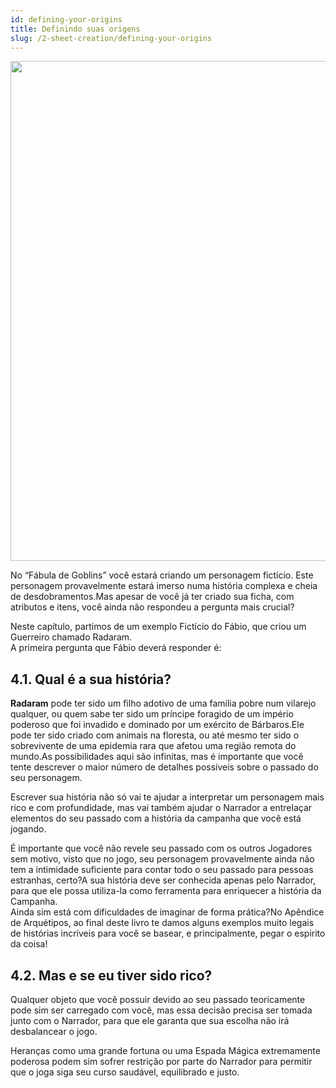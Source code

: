 ```yaml
---
id: defining-your-origins
title: Definindo suas origens
slug: /2-sheet-creation/defining-your-origins
---
```


<img src="https://fabulas-e-goblins-book.s3-us-west-2.amazonaws.com/criando-seu-personagem/definindo-suas-origens-01.png" width="800">

No “Fábula de Goblins” você estará criando um personagem fictício. Este personagem provavelmente estará imerso numa história complexa e cheia de desdobramentos.Mas apesar de você já ter criado sua ficha, com atributos e itens, você ainda não respondeu a pergunta mais crucial?

Neste capítulo, partimos de um exemplo Fictício do Fábio, que criou um Guerreiro chamado Radaram.<br/>
A primeira pergunta que Fábio deverá responder é:

## 4.1. Qual é a sua história?

**Radaram** pode ter sido um filho adotivo de uma família pobre num vilarejo qualquer, ou quem sabe ter sido um príncipe foragido de um império poderoso que foi invadido e dominado por um exército de Bárbaros.Ele pode ter sido criado com animais na floresta, ou até mesmo ter sido o sobrevivente de uma epidemia rara que afetou uma região remota do mundo.As possibilidades aqui são infinitas, mas é importante que você tente descrever o maior número de detalhes possíveis sobre o passado do seu personagem.

Escrever sua história não só vai te ajudar a interpretar um personagem mais rico e com profundidade, mas vai também ajudar o Narrador a entrelaçar elementos do seu passado com a história da campanha que você está jogando.

É importante que você não revele seu passado com os outros Jogadores sem motivo, visto que no jogo, seu personagem provavelmente ainda não tem a intimidade suficiente para contar todo o seu passado para pessoas estranhas, certo?A sua história deve ser conhecida apenas pelo Narrador, para que ele possa utiliza-la como ferramenta para enriquecer a história da Campanha.<br/>
Ainda sim está com dificuldades de imaginar de forma prática?No Apêndice de Arquétipos, ao final deste livro te damos alguns exemplos muito legais de histórias incríveis para você se basear, e principalmente, pegar o espirito da coisa!

## 4.2. Mas e se eu tiver sido rico?

Qualquer objeto que você possuir devido ao seu passado teoricamente pode sim ser carregado com você, mas essa decisão precisa ser tomada junto com o Narrador, para que ele garanta que sua escolha não irá desbalancear o jogo.

Heranças como uma grande fortuna ou uma Espada Mágica extremamente poderosa podem sim sofrer restrição por parte do Narrador para permitir que o joga siga seu curso saudável, equilibrado e justo.
